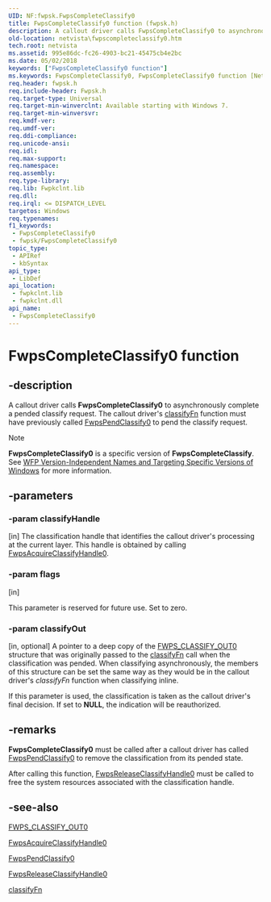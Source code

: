 ```yaml
---
UID: NF:fwpsk.FwpsCompleteClassify0
title: FwpsCompleteClassify0 function (fwpsk.h)
description: A callout driver calls FwpsCompleteClassify0 to asynchronously complete a pended classify request.
old-location: netvista\fwpscompleteclassify0.htm
tech.root: netvista
ms.assetid: 995e86dc-fc26-4903-bc21-45475cb4e2bc
ms.date: 05/02/2018
keywords: ["FwpsCompleteClassify0 function"]
ms.keywords: FwpsCompleteClassify0, FwpsCompleteClassify0 function [Network Drivers Starting with Windows Vista], fwpsk/FwpsCompleteClassify0, netvista.fwpscompleteclassify0, wfp_ref_2_funct_3_fwps_C_32709694-e6b8-41b8-90ea-4c8ef187ab6f.xml
req.header: fwpsk.h
req.include-header: Fwpsk.h
req.target-type: Universal
req.target-min-winverclnt: Available starting with Windows 7.
req.target-min-winversvr: 
req.kmdf-ver: 
req.umdf-ver: 
req.ddi-compliance: 
req.unicode-ansi: 
req.idl: 
req.max-support: 
req.namespace: 
req.assembly: 
req.type-library: 
req.lib: Fwpkclnt.lib
req.dll: 
req.irql: <= DISPATCH_LEVEL
targetos: Windows
req.typenames: 
f1_keywords:
 - FwpsCompleteClassify0
 - fwpsk/FwpsCompleteClassify0
topic_type:
 - APIRef
 - kbSyntax
api_type:
 - LibDef
api_location:
 - fwpkclnt.lib
 - fwpkclnt.dll
api_name:
 - FwpsCompleteClassify0
---
```


# FwpsCompleteClassify0 function


## -description

A callout driver calls **FwpsCompleteClassify0** to asynchronously complete a pended classify request. The callout driver's [classifyFn](../_netvista/index.md) function must have previously called [FwpsPendClassify0](./nf-fwpsk-fwpspendclassify0.md) to pend the classify request.

> [!Note]
> **FwpsCompleteClassify0** is a specific version of **FwpsCompleteClassify**. See [WFP Version-Independent Names and Targeting Specific Versions of Windows](/windows/desktop/FWP/wfp-version-independent-names-and-targeting-specific-versions-of-windows) for more information.

## -parameters

### -param classifyHandle

[in]
The classification handle that identifies the callout driver's processing at the current layer. This handle is obtained by calling [FwpsAcquireClassifyHandle0](./nf-fwpsk-fwpsacquireclassifyhandle0.md).

### -param flags

[in]

This parameter is reserved for future use. Set to zero.

### -param classifyOut

[in, optional] A pointer to a deep copy of the [FWPS_CLASSIFY_OUT0](/windows/win32/api/fwpstypes/ns-fwpstypes-fwps_classify_out0) structure that was originally passed to the [classifyFn](../_netvista/index.md) call when the classification was pended. When classifying asynchronously, the members of this structure can be set the same way as they would be in the callout driver's *classifyFn* function when classifying inline.

If this parameter is used, the classification is taken as the callout driver's final decision. If set to **NULL**, the indication will be reauthorized.

## -remarks

**FwpsCompleteClassify0** must be called after a callout driver has called [FwpsPendClassify0](./nf-fwpsk-fwpspendclassify0.md) to remove the classification from its pended state.

After calling this function, [FwpsReleaseClassifyHandle0](./nf-fwpsk-fwpsreleaseclassifyhandle0.md) must be called to free the system resources associated with the classification handle.

## -see-also

[FWPS_CLASSIFY_OUT0](/windows/win32/api/fwpstypes/ns-fwpstypes-fwps_classify_out0)

[FwpsAcquireClassifyHandle0](nf-fwpsk-fwpsacquireclassifyhandle0.md)

[FwpsPendClassify0](nf-fwpsk-fwpspendclassify0.md)

[FwpsReleaseClassifyHandle0](nf-fwpsk-fwpsreleaseclassifyhandle0.md)

[classifyFn](../_netvista/index.md)